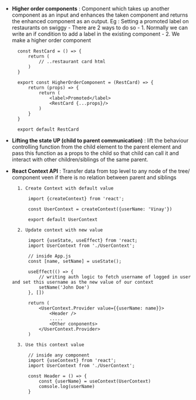 - **Higher order components** : Component which takes up another component as an input and enhances the taken component and returns the enhanced component as an output. Eg : Setting a promoted label on restaurants on swiggy 
      - There are 2 ways to do so 
      - 1. Normally we can write an if condition to add a label in the existing component
      - 2. We make a higher order component

        const RestCard = () => {
            return (
                // ..restaurant card html 
            )
        } 

        export const HigherOrderComponent = (RestCard) => {
            return (props) => {
                return (
                    <label>Promoted</label>
                    <RestCard {...props}/>
                )
            }
        }

        export default RestCard



- **Lifting the state UP (child to parent communication)** : lift the behaviour controlling function from the child element to the parent element and pass this function as a props to the child so that child can call it and interact with other children/siblings of the same parent.

- **React Context API** : Transfer data from top level to any node of the tree/ component veen if there is no relation between parent and siblings
    
        1. Create Context with default value

            import {createContext} from 'react';

            const UserContext = createContext({userName: 'Vinay'})

            export default UserContext

        2. Update context with new value
            
            import {useState, useEffect} from 'react;
            import UserContext from './UserContext';

            // inside App.js
            const [name, setName] = useState();

            useEffect(() => {
                // writing auth logic to fetch username of logged in user and set this username as the new value of our context
                setName('John Doe')
            }, [])
            
            return (
                <UserContext.Provider value={{userName: name}}>
                    <Header />
                    .....
                    <Other conponents>
                </UserContext.Provider>
            )

        3. Use this context value

            // inside any component
            import {useContext} from 'react';
            import UserContext from './UserContext';

            const Header = () => {
                const {userName} = useContext(UserContext)
                comsole.log(userName)
            }
